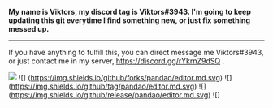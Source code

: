 <strong> My name is Viktors, my discord tag is Viktors#3943. 
I'm going to keep updating this git everytime I find something new, or just fix something messed up. </strong>

---

If you have anything to fulfill this, you can direct message me Viktors#3943, or just contact me in my server, https://discord.gg/rYkrnZ9dSQ .

![](https://img.shields.io/github/stars/pandao/editor.md.svg) ![]
(https://img.shields.io/github/forks/pandao/editor.md.svg) ![]
(https://img.shields.io/github/tag/pandao/editor.md.svg) ![]
(https://img.shields.io/github/release/pandao/editor.md.svg) ![]
